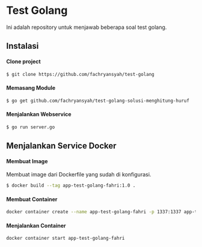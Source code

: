 # Test Golang
Ini adalah repository untuk menjawab beberapa soal test golang.

## Instalasi
#### Clone project
```sh
$ git clone https://github.com/fachryansyah/test-golang
```
#### Memasang Module
```sh
$ go get github.com/fachryansyah/test-golang-solusi-menghitung-huruf
```
#### Menjalankan Webservice
```sh
$ go run server.go
```

## Menjalankan Service Docker
#### Membuat Image
Membuat image dari Dockerfile yang sudah di konfigurasi.
```sh
$ docker build --tag app-test-golang-fahri:1.0 .
```
#### Membuat Container
```sh
docker container create --name app-test-golang-fahri -p 1337:1337 app-test-golang-fahri:1.0
```
#### Menjalankan Container
```sh
docker container start app-test-golang-fahri
```

